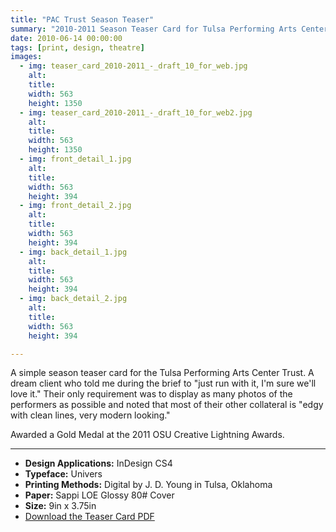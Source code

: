 ```yaml
---
title: "PAC Trust Season Teaser"
summary: "2010-2011 Season Teaser Card for Tulsa Performing Arts Center Trust."
date: 2010-06-14 00:00:00
tags: [print, design, theatre]
images:
  - img: teaser_card_2010-2011_-_draft_10_for_web.jpg
    alt:
    title:
    width: 563
    height: 1350
  - img: teaser_card_2010-2011_-_draft_10_for_web2.jpg
    alt:
    title:
    width: 563
    height: 1350
  - img: front_detail_1.jpg
    alt:
    title:
    width: 563
    height: 394
  - img: front_detail_2.jpg
    alt:
    title:
    width: 563
    height: 394
  - img: back_detail_1.jpg
    alt:
    title:
    width: 563
    height: 394
  - img: back_detail_2.jpg
    alt:
    title:
    width: 563
    height: 394

---
```


A simple season teaser card for the Tulsa Performing Arts Center Trust. A dream client who told me during the brief to "just run with it, I'm sure we'll love it." Their only requirement was to display as many photos of the performers as possible and noted that most of their other collateral is "edgy with clean lines, very modern looking."

Awarded a Gold Medal at the 2011 OSU Creative Lightning Awards.

---

*   **Design Applications:** InDesign CS4
*   **Typeface:** Univers
*   **Printing Methods:** Digital by J. D. Young in Tulsa, Oklahoma
*   **Paper:** Sappi LOE Glossy 80# Cover
*   **Size:** 9in x 3.75in
*   [Download the Teaser Card PDF](/assets/pdf/tpact-season-rack-card.pdf)
